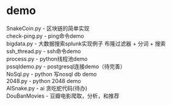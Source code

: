 # demo
SnakeCoin.py - 区块链的简单实现<br>
check-ping.py - ping命令demo<br>
bigdata.py - 大数据搜索splunk实现例子 布隆过滤器 + 分词 + 搜索<br>
ssh_thread.py - ssh命令demo<br>
process.py - python线程池demo<br>
pssqldemo.py - postgresql连接demo（待完善）<br>
NoSql.py - python 写nosql db demo<br>
2048.py - python 2048 demo<br>
AISnake.py - ai 贪吃蛇代码(待办)<br>
DouBanMovies - 豆瓣电影爬取，分析，和推荐<br>